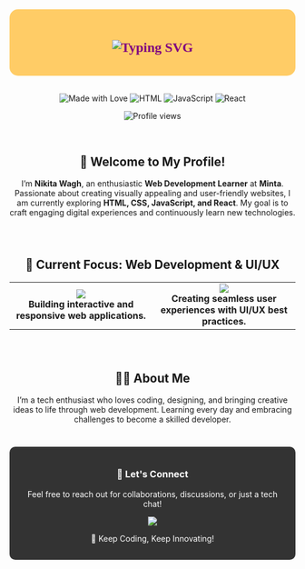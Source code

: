 <div align="center" style="padding: 20px; border-radius: 15px; background-color: #ffcc66;">
  <h1 style="font-family: 'Yusei Magic', cursive; font-size: 24px; color: #800080; font-weight: bold;">
    <img src="https://readme-typing-svg.demolab.com?font=Yusei+Magic&size=24&duration=2800&pause=800&color=008000&center=true&vCenter=true&width=460&lines=Hello%2C+I'm+Nikita+Wagh+👋;Aspiring+Web+Developer; Learning+%26+Creating+at+Minta" alt="Typing SVG" />
  </h1>
</div>
 <br>

<!-- Add this link in the <head> section of your HTML to import the font -->
<link rel="preconnect" href="https://fonts.googleapis.com">
<link rel="preconnect" href="https://fonts.gstatic.com" crossorigin>
<link href="https://fonts.googleapis.com/css2?family=Yusei+Magic&display=swap" rel="stylesheet">

<p align="center">
  <img src="https://img.shields.io/badge/Made_with-❤️-red" alt="Made with Love" />
  <img src="https://img.shields.io/badge/HTML-CSS-orange?logo=html5&logoColor=white" alt="HTML" />
  <img src="https://img.shields.io/badge/JavaScript-Yellow-FFD700?logo=javascript&logoColor=white" alt="JavaScript" />
  <img src="https://img.shields.io/badge/React-Blue-61DAFB?logo=react&logoColor=white" alt="React" />
</p>

<p align="center">
  <img src="https://komarev.com/ghpvc/?username=nikita-wagh&label=Profile%20views&color=blueviolet&style=for-the-badge" alt="Profile views" />
</p>
 <br>

<div align="center">
  <h2>👋 Welcome to My Profile! </h2>
  <p>
    I’m <strong>Nikita Wagh</strong>, an enthusiastic <strong>Web Development Learner</strong> at <strong>Minta</strong>.  
    Passionate about creating visually appealing and user-friendly websites, I am currently exploring <strong>HTML, CSS, JavaScript, and React</strong>.  
    My goal is to craft engaging digital experiences and continuously learn new technologies.
  </p>
</div>

 <br>

<h2 align="center" style="margin-top: 40px;">🌱 Current Focus: Web Development & UI/UX</h2>

<table align="center" style="width:100%; border: none;">
  <tr>
    <td align="center" width="50%">
      <img src="https://img.shields.io/badge/Frontend%20Development-HTML%20%7C%20CSS%20%7C%20JS-orange?style=for-the-badge" />
      <br><strong>Building interactive and responsive web applications.</strong>
    </td>
    <td align="center" width="50%">
      <img src="https://img.shields.io/badge/User%20Experience-Design%20%7C%20Prototyping-blue?style=for-the-badge" />
      <br><strong>Creating seamless user experiences with UI/UX best practices.</strong>
    </td>
  </tr>
</table>

 <br>

<div align="center" style="margin-top: 40px;">
  <h2>👩‍💻 About Me</h2>
  <p>
    I’m a tech enthusiast who loves coding, designing, and bringing creative ideas to life through web development.  
    Learning every day and embracing challenges to become a skilled developer.
  </p>
</div>

<div align="center" style="background-color: #333; color: white; padding: 15px; border-radius: 10px; margin-top: 40px;">
  <h3>📩 Let's Connect</h3>
  <p>Feel free to reach out for collaborations, discussions, or just a tech chat!</p>
  <p>
    <a href="https://linkedin.com/in/nikita-wagh-717717275" target="_blank">
      <img src="https://img.shields.io/badge/LinkedIn-0077B5?style=for-the-badge&logo=linkedin&logoColor=white" />
    </a>
  </p>
  <p>🚀 Keep Coding, Keep Innovating!</p>
</div>
